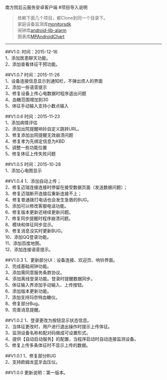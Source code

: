 南方院后云服务安卓客户端
#项目导入说明

>依赖下面几个项目，都Clone到同一个目录下。<br>
>家庭设备监测库[monitorsdk](https://github.com/raee/monitorsdk)<br>
>闹钟库[android-lib-alarm](https://github.com/raee/android-lib-alarm)<br>
>图表库[MPAndroidChart](https://github.com/PhilJay/MPAndroidChart)
---
##V1.0.
时间：2015-12-16 <br>
1、添加医患聊天功能。<br>
2、添加查看体征干预功能。<br>

##V1.0.7
时间：2015-11-26 <br>
1、设备连接信息显示到通知栏，不弹出烦人的界面<br>
2、添加一些语音提示<br>
3、修复设备上传心电数据时程序退出问题<br>
4、血糖范围增加到30<br>
5、体征手动输入支持小数点输入<br>

##V1.0.6
时间：2015-11-23 <br>
1、添加病情评估<br>
2、添加出院提醒响铃自定义跳转URL。<br>
3、修复添加出院提醒无效崩溃问题<br>
4、修复孝为先绑定信息为KBD<br>
5、调整一些功能位置<br>
5、修复体征上传失败问题<br>

##V1.0.5
时间：2015-10-28 <br>
1、添加心电图显示<br>

##V1.0.4
1、添加自动上传；<br>
2、修复迈瑞连接连接时停留在接受数据页面（发送数据问题）；<br>
3、修复迈瑞断开连接后重新连接不上；<br>
4、修复普通拨打电话也会发生急救的BUG。<br>
5、添加可以修改客服电话功能。<br>
6、修复版本更新还继续更新问题。<br>
7、修复同步提醒时程序崩溃问题。<br>
8、模块和体征同步显示。<br>
9、修复消息没实时更新BUG。<br>
10、添加QQ登录功能。<br>
11、添加百度地图。<br>
12、添加连接语音提示。<br>

##V1.0.3
1、更新部分UI：设备连接、欢迎页、响铃界面。<br>
2、完成基础闹钟功能。<br>
3、添加需同意服务条款协议。<br>
4、添加离线登录功能。登录时提醒数据同步。<br>
5、体征输入界添加手动输入、上传按钮。<br>
6、添加版本更新功能。<br>
7、添加支持玛奈特血糖仪。<br>
8、修复部分Bug。<br>
9、完善消息提醒。<br>


##V1.0.2
1、登录更改为按钮显示状态信息。<br>
2、当体征更改时，用户进行退出操作时提示上传体征。<br>
3、监测设备名称和配对码做成可设置形式。<br>
4、提供【自动启动服务】的配置，当程序启动时自动连接监测设备。<br>
5、修复上传多条体征时不显示上传的数据。<br>


##V1.0.1
1、修复部分BUG<br>
2、支持欧姆龙蓝牙血压仪。<br>


##V1.0.0
更新说明：第一版本。<br>
